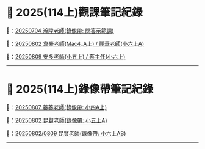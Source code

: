 # 💫 2025(114上)觀課筆記紀錄

🔗：[20250704 瀚陞老師(錄像帶: 問答示範課)](寰宇教師/250704.md)

🔗：[20250802 韋豪老師(Mac4_A上) / 麗華老師(小六上A)](寰宇教師/250802.md)

🔗：[20250809 安多老師(小五上) / 蔡主任(小六上)](寰宇教師/250809.md)

---

# 💫 2025(114上)錄像帶筆記紀錄

🔗：[20250807 蓁蓁老師(錄像帶: 小四A上)](寰宇教師/250807.md)

🔗：[20250802 昆賢老師(錄像帶: 小五上A)](寰宇教師/250816.md)

🔗：[20250802/0809 昆賢老師(錄像帶: 小六上AB)](寰宇教師/250815.md)

---

